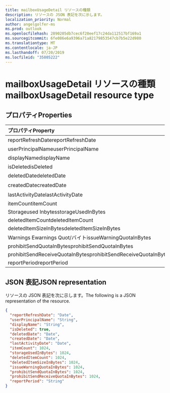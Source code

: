 ```yaml
---
title: mailboxUsageDetail リソースの種類
description: リソースの JSON 表記を次に示します。
localization_priority: Normal
author: angelgolfer-ms
ms.prod: outlook
ms.openlocfilehash: 2890205db7cec6f20eef17c24da112517bf169a1
ms.sourcegitcommit: 6fe086e6a9396a71a82179853547cb7b5e22d980
ms.translationtype: MT
ms.contentlocale: ja-JP
ms.lasthandoff: 07/20/2019
ms.locfileid: "35805222"
---
```

# <a name="mailboxusagedetail-resource-type"></a><span data-ttu-id="9b194-103">mailboxUsageDetail リソースの種類</span><span class="sxs-lookup"><span data-stu-id="9b194-103">mailboxUsageDetail resource type</span></span>

## <a name="properties"></a><span data-ttu-id="9b194-104">プロパティ</span><span class="sxs-lookup"><span data-stu-id="9b194-104">Properties</span></span>

| <span data-ttu-id="9b194-105">プロパティ</span><span class="sxs-lookup"><span data-stu-id="9b194-105">Property</span></span>                        | <span data-ttu-id="9b194-106">型</span><span class="sxs-lookup"><span data-stu-id="9b194-106">Type</span></span>    |
| :------------------------------ | :------ |
| <span data-ttu-id="9b194-107">reportRefreshDate</span><span class="sxs-lookup"><span data-stu-id="9b194-107">reportRefreshDate</span></span>               | <span data-ttu-id="9b194-108">日付</span><span class="sxs-lookup"><span data-stu-id="9b194-108">Date</span></span>    |
| <span data-ttu-id="9b194-109">userPrincipalName</span><span class="sxs-lookup"><span data-stu-id="9b194-109">userPrincipalName</span></span>               | <span data-ttu-id="9b194-110">String</span><span class="sxs-lookup"><span data-stu-id="9b194-110">String</span></span>  |
| <span data-ttu-id="9b194-111">displayName</span><span class="sxs-lookup"><span data-stu-id="9b194-111">displayName</span></span>                     | <span data-ttu-id="9b194-112">文字列</span><span class="sxs-lookup"><span data-stu-id="9b194-112">String</span></span>  |
| <span data-ttu-id="9b194-113">isDeleted</span><span class="sxs-lookup"><span data-stu-id="9b194-113">isDeleted</span></span>                       | <span data-ttu-id="9b194-114">Boolean</span><span class="sxs-lookup"><span data-stu-id="9b194-114">Boolean</span></span> |
| <span data-ttu-id="9b194-115">deletedDate</span><span class="sxs-lookup"><span data-stu-id="9b194-115">deletedDate</span></span>                     | <span data-ttu-id="9b194-116">日付</span><span class="sxs-lookup"><span data-stu-id="9b194-116">Date</span></span>    |
| <span data-ttu-id="9b194-117">createdDate</span><span class="sxs-lookup"><span data-stu-id="9b194-117">createdDate</span></span>                     | <span data-ttu-id="9b194-118">日付</span><span class="sxs-lookup"><span data-stu-id="9b194-118">Date</span></span>    |
| <span data-ttu-id="9b194-119">lastActivityDate</span><span class="sxs-lookup"><span data-stu-id="9b194-119">lastActivityDate</span></span>                | <span data-ttu-id="9b194-120">日付</span><span class="sxs-lookup"><span data-stu-id="9b194-120">Date</span></span>    |
| <span data-ttu-id="9b194-121">itemCount</span><span class="sxs-lookup"><span data-stu-id="9b194-121">itemCount</span></span>                       | <span data-ttu-id="9b194-122">Int64</span><span class="sxs-lookup"><span data-stu-id="9b194-122">Int64</span></span>   |
| <span data-ttu-id="9b194-123">Storageused Inbytes</span><span class="sxs-lookup"><span data-stu-id="9b194-123">storageUsedInBytes</span></span>              | <span data-ttu-id="9b194-124">Int64</span><span class="sxs-lookup"><span data-stu-id="9b194-124">Int64</span></span>   |
| <span data-ttu-id="9b194-125">deletedItemCount</span><span class="sxs-lookup"><span data-stu-id="9b194-125">deletedItemCount</span></span>                | <span data-ttu-id="9b194-126">Int64</span><span class="sxs-lookup"><span data-stu-id="9b194-126">Int64</span></span>   |
| <span data-ttu-id="9b194-127">deletedItemSizeInBytes</span><span class="sxs-lookup"><span data-stu-id="9b194-127">deletedItemSizeInBytes</span></span>          | <span data-ttu-id="9b194-128">Int64</span><span class="sxs-lookup"><span data-stu-id="9b194-128">Int64</span></span>   |
| <span data-ttu-id="9b194-129">Warnings Ewarnings Quot/バイト</span><span class="sxs-lookup"><span data-stu-id="9b194-129">issueWarningQuotaInBytes</span></span>        | <span data-ttu-id="9b194-130">Int64</span><span class="sxs-lookup"><span data-stu-id="9b194-130">Int64</span></span>   |
| <span data-ttu-id="9b194-131">prohibitSendQuotaInBytes</span><span class="sxs-lookup"><span data-stu-id="9b194-131">prohibitSendQuotaInBytes</span></span>        | <span data-ttu-id="9b194-132">Int64</span><span class="sxs-lookup"><span data-stu-id="9b194-132">Int64</span></span>   |
| <span data-ttu-id="9b194-133">prohibitSendReceiveQuotaInBytes</span><span class="sxs-lookup"><span data-stu-id="9b194-133">prohibitSendReceiveQuotaInBytes</span></span> | <span data-ttu-id="9b194-134">Int64</span><span class="sxs-lookup"><span data-stu-id="9b194-134">Int64</span></span>   |
| <span data-ttu-id="9b194-135">reportPeriod</span><span class="sxs-lookup"><span data-stu-id="9b194-135">reportPeriod</span></span>                    | <span data-ttu-id="9b194-136">String</span><span class="sxs-lookup"><span data-stu-id="9b194-136">String</span></span>  |

## <a name="json-representation"></a><span data-ttu-id="9b194-137">JSON 表記</span><span class="sxs-lookup"><span data-stu-id="9b194-137">JSON representation</span></span>

<span data-ttu-id="9b194-138">リソースの JSON 表記を次に示します。</span><span class="sxs-lookup"><span data-stu-id="9b194-138">The following is a JSON representation of the resource.</span></span>

<!-- {
  "blockType": "resource",
  "@odata.type": "microsoft.graph.mailboxUsageDetail"
} -->

```json
{
  "reportRefreshDate": "Date", 
  "userPrincipalName": "String", 
  "displayName": "String", 
  "isDeleted": true, 
  "deletedDate": "Date", 
  "createdDate": "Date", 
  "lastActivityDate": "Date", 
  "itemCount": 1024, 
  "storageUsedInBytes": 1024, 
  "deletedItemCount": 1024,
  "deletedItemSizeInBytes": 1024, 
  "issueWarningQuotaInBytes": 1024, 
  "prohibitSendQuotaInBytes": 1024, 
  "prohibitSendReceiveQuotaInBytes": 1024, 
  "reportPeriod": "String"
}
```
